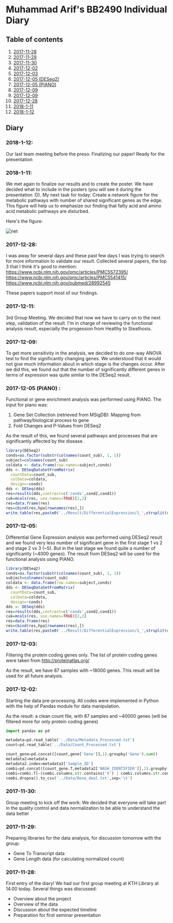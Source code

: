 # Muhammad Arif's BB2490 Individual Diary

## Table of contents
1. [2017-11-28](#1)
2. [2017-11-29](#2)
3. [2017-11-30](#3)
4. [2017-12-02](#4)
5. [2017-12-03](#5)
6. [2017-12-05 (DESeq2)](#6)
7. [2017-12-05 (PIANO)](#7)
8. [2017-12-09](#8)
9. [2017-12-09](#9)
10. [2017-12-28](#10)
11. [2018-1-11](#11)
12. [2018-1-12](#12)

## Diary
### 2018-1-12<a name="12"></a>:
Our last team meeting before the preso: Finalizing our paper! Ready for the presentation

### 2018-1-11<a name="11"></a>:
We met again to finalize our results and to create the poster. We have decided what to include in the posters (you will see it during the presentation :D). My next task for today: Create a network figure for the metabolic pathways with number of shared significant genes as the edge. This figure will help us to emphasize our finding that fatty acid and amino acid metabolic pathways are disturbed.

Here's the figure:

![net](https://muharif.github.io/BB2490/Network_done_v3.png "net")



### 2017-12-28<a name="10"></a>:
I was away for several days and these past few days I was trying to search for more information to validate our result. Collected several papers, the top 3 that I think it's good to mention:
https://www.ncbi.nlm.nih.gov/pmc/articles/PMC5572395/
https://www.ncbi.nlm.nih.gov/pmc/articles/PMC5541415/
https://www.ncbi.nlm.nih.gov/pubmed/28992545

These papers support most of our findings.

### 2017-12-11<a name="9"></a>:
3rd Group Meeting. We decided that now we have to carry on to the next step, validation of the result. I'm in charge of reviewing the functional analysis result, especially the progession from Healthy to Steathosis.

### 2017-12-09<a name="8"></a>:
To get more sensitivity in the analysis, we decided to do one-way ANOVA test to find the significantly changing genes. We understood that it would not give much information about in which stage is the changes occur. After we did this, we found out that the number of significantly different genes in terms of expression was quite similar to the DESeq2 result.

### 2017-12-05 (PIANO) <a name="7"></a>:
Functional or gene enrichment analysis was performed using PIANO. The input for piano was:
1. Gene Set Collection (retrieved from MSigDB): Mapping from pathway/biological process to gene
2. Fold Changes and P-Values from DESeq2

As the result of this, we found several pathways and processes that are significantly affected by the disease.

```R
library(DESeq2)
conds=as.factor(substr(colnames(count_sub), 1, 1))
subject=colnames(count_sub)
coldata <- data.frame(row.names=subject,conds)
dds <- DESeqDataSetFromMatrix(
  countData=count_sub,
  colData=coldata,
  design=~conds)
dds <- DESeq(dds)
res=results(dds,contrast=c('conds',cond2,cond1))
cuk=mcols(res, use.names=TRUE)[2,2]
res=data.frame(res)
res=cbind(res,hpa[rownames(res),])
write.table(res,paste0('../Result/DifferentialExpression/1_',strsplit(cuk,': ')[[1]][2],'.txt'),sep='\t')
```

### 2017-12-05<a name="6"></a>:
Differential Gene Expression analysis was performed using DESeq2 result and we found very less number of significant gene in the first stage 1 vs 2 and stage 2 vs 3 (~5). But in the last stage we found quite a number of significantly (~4000 genes). The result from DESeq2 will be used for the functional analysis using PIANO.

```R
library(DESeq2)
conds=as.factor(substr(colnames(count_sub), 1, 1))
subject=colnames(count_sub)
coldata <- data.frame(row.names=subject,conds)
dds <- DESeqDataSetFromMatrix(
  countData=count_sub,
  colData=coldata,
  design=~conds)
dds <- DESeq(dds)
res=results(dds,contrast=c('conds',cond2,cond1))
cuk=mcols(res, use.names=TRUE)[2,2]
res=data.frame(res)
res=cbind(res,hpa[rownames(res),])
write.table(res,paste0('../Result/DifferentialExpression/1_',strsplit(cuk,': ')[[1]][2],'.txt'),sep='\t')
```

### 2017-12-03<a name="5"></a>:
Filtering the protein coding genes only. The list of protein coding genes were taken from http://proteinatlas.org/

As the result, we have 87 samples with ~18000 genes. This result will be used for all future analysis.

### 2017-12-02<a name="4"></a>:
Starting the data pre-processing. All codes were implemented in Python with the help of Pandas module for data manipulation. 

As the result: a clean count file, with 87 samples and ~40000 genes (will be filtered more for only protein coding genes)
```python
import pandas as pd

metadata=pd.read_table('../Data/Metadata_Processed.txt')
count=pd.read_table('../Data/Count_Processed.txt')

count_gene=pd.concat([count,gene['Gene']],1).groupby('Gene').sum()
metadata2=metadata
metadata2.index=metadata2['Sample_ID']
combi=pd.concat([count_gene.T,metadata2['NASH_IDENTIFIER']],1).groupby('NASH_IDENTIFIER').sum().T
combi=combi.T[~(combi.columns.str.contains('X') | combi.columns.str.contains('U'))].T
combi.dropna().to_csv('../Data/Done_deal.txt',sep='\t')
```

### 2017-11-30<a name="3"></a>:
Group meeting to kick off the work: We decided that everyone will take part in the quality control and data normalization to be able to understand the data better

### 2017-11-29<a name="2"></a>:
Preparing libraries for the data analysis, for discussion tomorrow with the group:
* Gene To Transcript data
* Gene Length data (for calculating normalized count)

### 2017-11-28<a name="1"></a>:
First entry of the diary!
We had our first group meeting at KTH Library at 14.00 today. Several things was discussed:
* Overview about the project
* Overview of the data
* Discussion about the expected timeline
* Preparation for first seminar presentation




